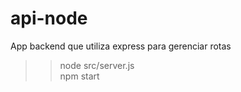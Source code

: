 # api-node
App backend que utiliza express para gerenciar rotas 
>> node src/server.js  
>> npm start
